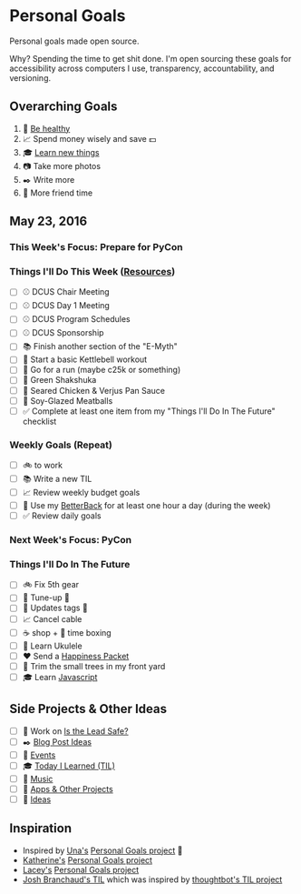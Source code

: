 # Personal Goals

Personal goals made open source.

Why? Spending the time to get shit done. I'm open sourcing these goals for accessibility across computers I use, transparency, accountability, and versioning.

## Overarching Goals

1. :muscle: [Be healthy](goals/health.md)
1. :chart_with_upwards_trend: Spend money wisely and save :dollar:
1. :mortar_board: [Learn new things](goals/learning.md)
1. :camera: Take more photos 
1. :black_nib: Write more
1. :speech_balloon: More friend time

## May 23, 2016

### This Week's Focus: Prepare for PyCon

### Things I'll Do This Week ([Resources](resources.md))

- [ ] :baseball: DCUS Chair Meeting
- [ ] :baseball: DCUS Day 1 Meeting
- [ ] :baseball: DCUS Program Schedules
- [ ] :baseball: DCUS Sponsorship
- [ ] :books: Finish another section of the "E-Myth"
- [ ] :muscle: Start a basic Kettlebell workout
- [ ] :running: Go for a run (maybe c25k or something)
- [ ] :stew: Green Shakshuka
- [ ] :stew: Seared Chicken & Verjus Pan Sauce
- [ ] :stew: Soy-Glazed Meatballs 
- [ ] :white_check_mark: Complete at least one item from my "Things I'll Do In The Future" checklist

### Weekly Goals (Repeat)

- [ ] :bike: to work
- [ ] :books: Write a new TIL
- [ ] :chart_with_upwards_trend: Review weekly budget goals
- [ ] :muscle: Use my [BetterBack](http://getbetterback.com/) for at least one hour a day (during the week)
- [ ] :white_check_mark: Review daily goals

### Next Week's Focus: PyCon

### Things I'll Do In The Future

- [ ] :bike: Fix 5th gear
- [ ] :car: Tune-up :wrench:
- [ ] :car: Updates tags :ticket:
- [ ] :chart_with_upwards_trend: Cancel cable
- [ ] :coffee: shop + :email: time boxing
- [ ] :guitar: Learn Ukulele
- [ ] :heart: Send a [Happiness Packet](https://www.happinesspackets.io/)
- [ ] :house_with_garden: Trim the small trees in my front yard
- [ ] :mortar_board: Learn [Javascript](goals/javascript.md)

## Side Projects & Other Ideas

- [ ] :basketball: Work on [Is the Lead Safe?](http://www.istheleadsafe.com/)
- [ ] :black_nib: [Blog Post Ideas](ideas/blog-ideas.md)
- [ ] :calendar: [Events](content-list/events.md)
- [ ] :mortar_board: [Today I Learned (TIL)](til/README.md)
- [ ] :musical_note: [Music](content-list/music/README.md)
- [ ] :open_file_folder: [Apps & Other Projects](ideas/app-ideas.md)
- [ ] :thought_balloon: [Ideas](ideas/README.md)

## Inspiration

- Inspired by [Una's](https://github.com/una) [Personal Goals project](https://github.com/una/personal-goals) :muscle:
- [Katherine's](https://github.com/KatherineMichel) [Personal Goals project](https://github.com/KatherineMichel/personal-goals)
- [Lacey's](https://github.com/williln) [Personal Goals project](https://github.com/williln/personal-goals)
- [Josh Branchaud's TIL](https://github.com/jbranchaud/til) which was inspired by [thoughtbot's TIL project](https://github.com/thoughtbot/til)
